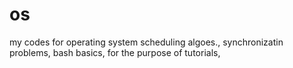 # os
my codes for
operating system 
scheduling algoes.,
synchronizatin problems,
bash basics,
for the purpose of tutorials,
